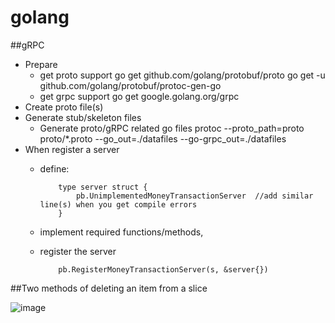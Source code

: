 # golang

##gRPC
- Prepare
  - get proto support
    go get github.com/golang/protobuf/proto
    go get -u github.com/golang/protobuf/protoc-gen-go
  - get grpc support
    go get google.golang.org/grpc
- Create proto file(s)
- Generate stub/skeleton files
  - Generate proto/gRPC related go files
    protoc --proto_path=proto proto/*.proto --go_out=./datafiles --go-grpc_out=./datafiles
- When register a server
  - define:

            type server struct {
	            pb.UnimplementedMoneyTransactionServer  //add similar line(s) when you get compile errors
            }
  - implement required functions/methods,
  - register the server
  
            pb.RegisterMoneyTransactionServer(s, &server{})
##Two methods of deleting an item from a slice

![image](https://user-images.githubusercontent.com/324429/216785926-45f43881-8f89-4f6c-94d3-dc7b7d9a0aad.png)
